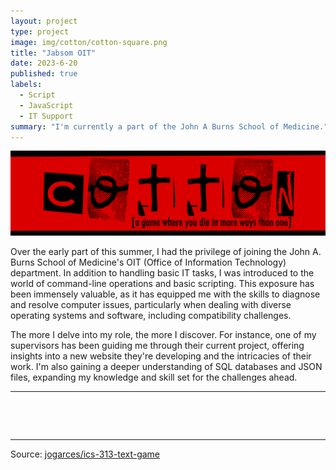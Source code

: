 ```yaml
---
layout: project
type: project
image: img/cotton/cotton-square.png
title: "Jabsom OIT"
date: 2023-6-20
published: true
labels:
  - Script
  - JavaScript
  - IT Support
summary: "I'm currently a part of the John A Burns School of Medicine."
---
```


<img class="img-fluid" src="../img/cotton/cotton-header.png">

Over the early part of this summer, I had the privilege of joining the John A. Burns School of Medicine's OIT (Office of Information Technology) department. In addition to handling basic IT tasks, I was introduced to the world of command-line operations and basic scripting. This exposure has been immensely valuable, as it has equipped me with the skills to diagnose and resolve computer issues, particularly when dealing with diverse operating systems and software, including compatibility challenges.

The more I delve into my role, the more I discover. For instance, one of my supervisors has been guiding me through their current project, offering insights into a new website they're developing and the intricacies of their work. I'm also gaining a deeper understanding of SQL databases and JSON files, expanding my knowledge and skill set for the challenges ahead.

<hr>

<pre>



</pre>

<hr>

Source: <a href="https://github.com/jogarces/ics-313-text-game"><i class="large github icon "></i>jogarces/ics-313-text-game</a>
